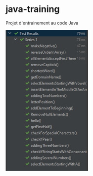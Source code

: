# java-training

Projet d'entrainement au code Java

![result](https://raw.githubusercontent.com/Greg-Beaucaire/java-training/main/testResult.PNG)
